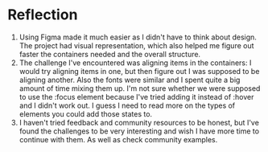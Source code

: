 # Reflection
1. Using Figma made it much easier as I didn't have to think about design. The project had visual representation, which also helped me figure out faster the containers needed and the overall structure.
2. The challenge I've encountered was aligning items in the containers: I would try aligning items in one, but then figure out I was supposed to be aligning another. Also the fonts were similar and I spent quite a big amount of time mixing them up. I'm not sure whether we were supposed to use the :focus element because I've tried adding it instead of :hover and I didn't work out. I guess I need to read more on the types of elements you could add those states to.
3. I haven't tried feedback and community resources to be honest, but I've found the challenges to be very interesting and wish I have more time to continue with them. As well as check community examples.